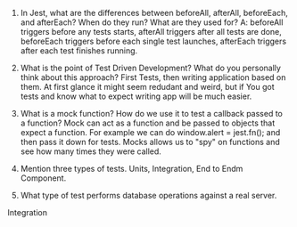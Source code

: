 <!-- Answers to the Short Answer Essay Questions go here -->

1.  In Jest, what are the differences between beforeAll, afterAll, beforeEach, and afterEach? When do they run? What are they used for?
    A: beforeAll triggers before any tests starts, afterAll triggers after all tests are done, beforeEach triggers before each single test launches, afterEach triggers after each test finishes running.

2.  What is the point of Test Driven Development? What do you personally think about this approach?
    First Tests, then writing application based on them. At first glance it might seem redudant and weird, but if You got tests and know what to expect writing app will be much easier.

3.  What is a mock function? How do we use it to test a callback passed to a function?
    Mock can act as a function and be passed to objects that expect a function. For example we can do window.alert = jest.fn(); and then pass it down for tests. Mocks allows us to "spy" on functions and see how many times they were called.

4.  Mention three types of tests.
    Units, Integration, End to Endm Component.

5.  What type of test performs database operations against a real server.

Integration
